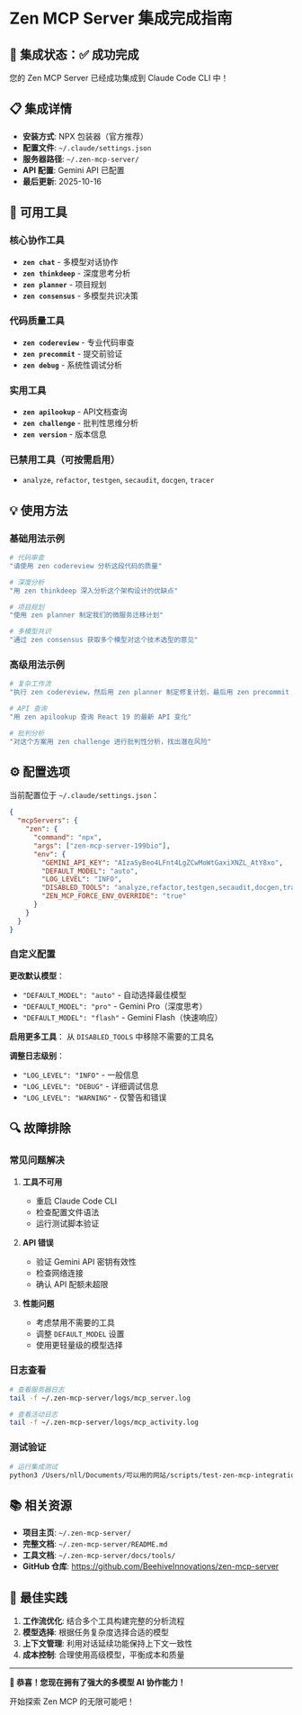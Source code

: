 # Zen MCP Server 集成完成指南

## 🎉 集成状态：✅ 成功完成

您的 Zen MCP Server 已经成功集成到 Claude Code CLI 中！

## 📋 集成详情

- **安装方式**: NPX 包装器（官方推荐）
- **配置文件**: `~/.claude/settings.json`
- **服务器路径**: `~/.zen-mcp-server/`
- **API 配置**: Gemini API 已配置
- **最后更新**: 2025-10-16

## 🔧 可用工具

### 核心协作工具
- **`zen chat`** - 多模型对话协作
- **`zen thinkdeep`** - 深度思考分析
- **`zen planner`** - 项目规划
- **`zen consensus`** - 多模型共识决策

### 代码质量工具
- **`zen codereview`** - 专业代码审查
- **`zen precommit`** - 提交前验证
- **`zen debug`** - 系统性调试分析

### 实用工具
- **`zen apilookup`** - API文档查询
- **`zen challenge`** - 批判性思维分析
- **`zen version`** - 版本信息

### 已禁用工具（可按需启用）
- `analyze`, `refactor`, `testgen`, `secaudit`, `docgen`, `tracer`

## 💡 使用方法

### 基础用法示例

```bash
# 代码审查
"请使用 zen codereview 分析这段代码的质量"

# 深度分析
"用 zen thinkdeep 深入分析这个架构设计的优缺点"

# 项目规划
"使用 zen planner 制定我们的微服务迁移计划"

# 多模型共识
"通过 zen consensus 获取多个模型对这个技术选型的意见"
```

### 高级用法示例

```bash
# 复杂工作流
"执行 zen codereview，然后用 zen planner 制定修复计划，最后用 zen precommit 验证"

# API 查询
"用 zen apilookup 查询 React 19 的最新 API 变化"

# 批判分析
"对这个方案用 zen challenge 进行批判性分析，找出潜在风险"
```

## ⚙️ 配置选项

当前配置位于 `~/.claude/settings.json`：

```json
{
  "mcpServers": {
    "zen": {
      "command": "npx",
      "args": ["zen-mcp-server-199bio"],
      "env": {
        "GEMINI_API_KEY": "AIzaSyBeo4LFnt4LgZCwMoWtGaxiXNZL_AtY8xo",
        "DEFAULT_MODEL": "auto",
        "LOG_LEVEL": "INFO",
        "DISABLED_TOOLS": "analyze,refactor,testgen,secaudit,docgen,tracer",
        "ZEN_MCP_FORCE_ENV_OVERRIDE": "true"
      }
    }
  }
}
```

### 自定义配置

**更改默认模型**：
- `"DEFAULT_MODEL": "auto"` - 自动选择最佳模型
- `"DEFAULT_MODEL": "pro"` - Gemini Pro（深度思考）
- `"DEFAULT_MODEL": "flash"` - Gemini Flash（快速响应）

**启用更多工具**：
从 `DISABLED_TOOLS` 中移除不需要的工具名

**调整日志级别**：
- `"LOG_LEVEL": "INFO"` - 一般信息
- `"LOG_LEVEL": "DEBUG"` - 详细调试信息
- `"LOG_LEVEL": "WARNING"` - 仅警告和错误

## 🔍 故障排除

### 常见问题解决

1. **工具不可用**
   - 重启 Claude Code CLI
   - 检查配置文件语法
   - 运行测试脚本验证

2. **API 错误**
   - 验证 Gemini API 密钥有效性
   - 检查网络连接
   - 确认 API 配额未超限

3. **性能问题**
   - 考虑禁用不需要的工具
   - 调整 `DEFAULT_MODEL` 设置
   - 使用更轻量级的模型选择

### 日志查看

```bash
# 查看服务器日志
tail -f ~/.zen-mcp-server/logs/mcp_server.log

# 查看活动日志
tail -f ~/.zen-mcp-server/logs/mcp_activity.log
```

### 测试验证

```bash
# 运行集成测试
python3 /Users/nll/Documents/可以用的网站/scripts/test-zen-mcp-integration.py
```

## 📚 相关资源

- **项目主页**: `~/.zen-mcp-server/`
- **完整文档**: `~/.zen-mcp-server/README.md`
- **工具文档**: `~/.zen-mcp-server/docs/tools/`
- **GitHub 仓库**: https://github.com/BeehiveInnovations/zen-mcp-server

## 🎯 最佳实践

1. **工作流优化**: 结合多个工具构建完整的分析流程
2. **模型选择**: 根据任务复杂度选择合适的模型
3. **上下文管理**: 利用对话延续功能保持上下文一致性
4. **成本控制**: 合理使用高级模型，平衡成本和质量

---

**🚀 恭喜！您现在拥有了强大的多模型 AI 协作能力！**

开始探索 Zen MCP 的无限可能吧！
